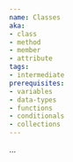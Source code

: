 ```yaml
---
name: Classes
aka:
- class
- method
- member
- attribute
tags:
- intermediate
prerequisites:
- variables
- data-types
- functions
- conditionals
- collections
---
```


...